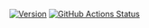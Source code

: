 [![Version](https://img.shields.io/maven-central/v/com.pro-crafting.mc/kit?logo=apache-maven&style=for-the-badge)](https://search.maven.org/artifact/com.pro-crafting.mc/kit)
[![GitHub Actions Status](<https://img.shields.io/github/actions/workflow/status/pro-crafting/KitAPI/build.yml?branch=main&logo=GitHub&style=for-the-badge>)](https://github.com/pro-crafting/KitAPI/actions/workflows/build.yml)
